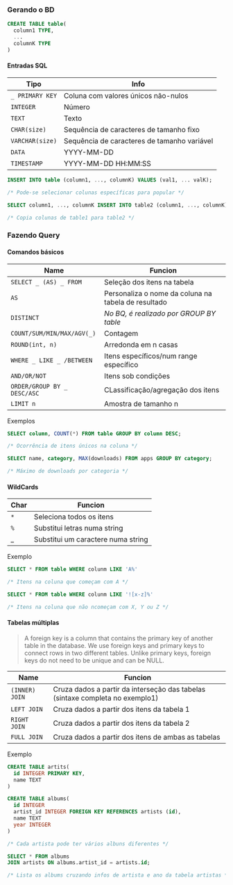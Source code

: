 ### Gerando o BD

```sql
CREATE TABLE table(
  column1 TYPE,
  ...
  columnK TYPE
)
```

#### Entradas SQL

| Tipo | Info |
|---|---|
| `_ PRIMARY KEY` | Coluna com valores únicos não-nulos |
| `INTEGER` | Número |
| `TEXT`| Texto |
| `CHAR(size)` | Sequência de caracteres de tamanho fixo |
| `VARCHAR(size)` | Sequência de caracteres de tamanho variável |
| `DATA` | YYYY-MM-DD |
| `TIMESTAMP` | YYYY-MM-DD HH:MM:SS |


```sql
INSERT INTO table (column1, ..., columnK) VALUES (val1, ... valK);

/* Pode-se selecionar colunas específicas para popular */
```

```sql
SELECT column1, ..., columnK INSERT INTO table2 (column1, ..., columnK) FROM table1;

/* Copia colunas de table1 para table2 */
```

### Fazendo Query

#### Comandos básicos

| Name | Funcion |
|---|---|
| `SELECT _ (AS) _ FROM` | Seleção dos itens na tabela |
| `AS` | Personaliza o nome da coluna na tabela de resultado |
| `DISTINCT`| *No BQ, é realizado por GROUP BY table* |
| `COUNT/SUM/MIN/MAX/AGV(_)` | Contagem |
| `ROUND(int, n)` | Arredonda em n casas |
| `WHERE _ LIKE _ /BETWEEN` | Itens específicos/num range específico |
| `AND/OR/NOT` | Itens sob condições |
| `ORDER/GROUP BY _ DESC/ASC` | CLassificação/agregação dos itens |
| `LIMIT n` | Amostra de tamanho n |

Exemplos

```sql
SELECT column, COUNT(*) FROM table GROUP BY column DESC;

/* Ocorrência de itens únicos na coluna */
```
```sql
SELECT name, category, MAX(downloads) FROM apps GROUP BY category;

/* Máximo de downloads por categoria */
```

#### WildCards

| Char | Funcion |
|---|---|
| `*` | Seleciona todos os itens |
| `%` | Substitui letras numa string |
| _ | Substitui um caractere numa string |

 Exemplo
 
```sql
SELECT * FROM table WHERE colunm LIKE 'A%'

/* Itens na coluna que começam com A */
```

```sql
SELECT * FROM table WHERE colunm LIKE '![x-z]%'

/* Itens na coluna que não ncomeçam com X, Y ou Z */
```

#### Tabelas múltiplas

> A foreign key is a column that contains the primary key of another table in the database. 
> We use foreign keys and primary keys to connect rows in two different tables.
> Unlike primary keys, foreign keys do not need to be unique and can be NULL.

| Name | Funcion |
|---|---|
| `(INNER) JOIN` | Cruza dados a partir da interseção das tabelas (sintaxe completa no exemplo1) |
| `LEFT JOIN` | Cruza dados a partir dos itens da tabela 1 |
| `RIGHT JOIN` | Cruza dados a partir dos itens da tabela 2 |
| `FULL JOIN` | Cruza dados a partir dos itens de ambas as tabelas |

Exemplo

```sql
CREATE TABLE artits(
  id INTEGER PRIMARY KEY,
  name TEXT
)

CREATE TABLE albums(
  id INTEGER
  artist_id INTEGER FOREIGN KEY REFERENCES artists (id),
  name TEXT
  year INTEGER
)

/* Cada artista pode ter vários albuns diferentes */

SELECT * FROM albums
JOIN artists ON albums.artist_id = artists.id;

/* Lista os albums cruzando infos de artista e ano da tabela artistas */

```
